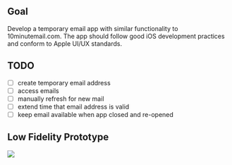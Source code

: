 Goal
---
Develop a temporary email app with similar functionality to 10minutemail.com. The app should follow
good iOS development practices and conform to Apple UI/UX standards. 

TODO
---
- [ ] create temporary email address
- [ ] access emails
- [ ] manually refresh for new mail
- [ ] extend time that email address is valid
- [ ] keep email available when app closed and re-opened

Low Fidelity Prototype
---
![](images/Low_Fidelity.jpg)
